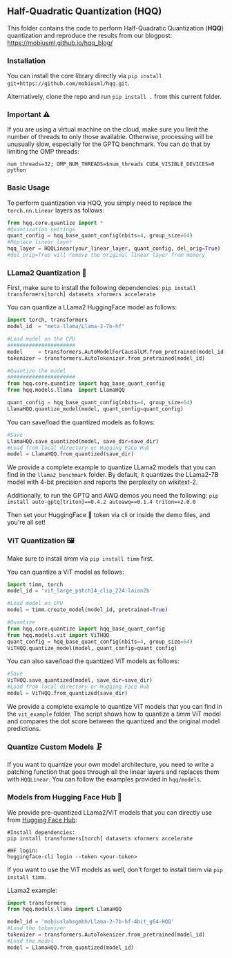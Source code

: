 ## Half-Quadratic Quantization (HQQ)
This folder contains the code to perform Half-Quadratic Quantization (<b>HQQ</b>) quantization and reproduce the results from our blogpost: https://mobiusml.github.io/hqq_blog/ 

### Installation 
You can install the core library directly via ```pip install git+https://github.com/mobiusml/hqq.git```. 

Alternatively, clone the repo and run ```pip install .``` from this current folder. 

### Important ⚠️
If you are using a virtual machine on the cloud, make sure you limit the number of threads to only those available. Otherwise, processing will be unusually slow, especially for the GPTQ benchmark. You can do that by limiting the OMP threads:
```
num_threads=32; OMP_NUM_THREADS=$num_threads CUDA_VISIBLE_DEVICES=0 python 
```

### Basic Usage
To perform quantization via HQQ, you simply need to replace the ```torch.nn.Linear``` layers as follows:
```Python
from hqq.core.quantize import *
#Quantization settings
quant_config = hqq_base_quant_config(nbits=4, group_size=64)
#Replace linear layer
hqq_layer = HQQLinear(your_linear_layer, quant_config, del_orig=True)
#del_orig=True will remove the original linear layer from memory
```

### LLama2 Quantization 🦙
First, make sure to install the following dependencies:
```pip install transformers[torch] datasets xformers accelerate```

You can quantize a LLama2 HuggingFace model as follows:

```Python
import torch, transformers
model_id  = "meta-llama/Llama-2-7b-hf" 

#Load model on the CPU
######################
model     = transformers.AutoModelForCausalLM.from_pretrained(model_id) 
tokenizer = transformers.AutoTokenizer.from_pretrained(model_id) 

#Quantize the model
######################
from hqq.core.quantize import hqq_base_quant_config
from hqq.models.llama  import LlamaHQQ

quant_config = hqq_base_quant_config(nbits=4, group_size=64)
LlamaHQQ.quantize_model(model, quant_config=quant_config)
```

You can save/load the quantized models as follows:
```Python
#Save
LlamaHQQ.save_quantized(model, save_dir=save_dir)
#Load from local directory or Hugging Face Hub
model = LlamaHQQ.from_quantized(save_dir)
```
We provide a complete example to quantize LLama2 models that you can find in the ```llama2_benchmark``` folder. By default, it quantizes the LLama2-7B model with 4-bit precision and reports the perplexity on wikitext-2. 

Additionally, to run the GPTQ and AWQ demos you need the following:
```pip install auto-gptq[triton]==0.4.2 autoawq==0.1.4 triton==2.0.0```

Then set your HuggingFace 🤗 token via cli or inside the demo files, and you're all set!

### ViT Quantization 🖼️
Make sure to install _timm_ via ```pip install timm``` first. 

You can quantize a ViT model as follows:
```Python
import timm, torch
model_id = 'vit_large_patch14_clip_224.laion2b'

#Load model on CPU
model = timm.create_model(model_id, pretrained=True)

#Quantize
from hqq.core.quantize import hqq_base_quant_config
from hqq.models.vit import ViTHQQ
quant_config = hqq_base_quant_config(nbits=4, group_size=64)
ViTHQQ.quantize_model(model, quant_config=quant_config)
```

You can also save/load the quantized ViT models as follows:
```Python
#Save
ViTHQQ.save_quantized(model, save_dir=save_dir)
#Load from local directory or Hugging Face Hub
model = ViTHQQ.from_quantized(save_dir)
```

We provide a complete example to quantize ViT models that you can find in the ```vit_example``` folder. The script shows how to quantize a _timm_ ViT model and compares the dot score between the quantized and the original model predictions.

  
### Quantize Custom Models 🗜️
If you want to quantize your own model architecture, you need to write a patching function that goes through all the linear layers and replaces them with ```HQQLinear```. You can follow the examples provided in ```hqq/models```.

### Models from Hugging Face Hub 🤗
We provide pre-quantized LLama2/ViT models that you can directly use from [Hugging Face Hub](https://huggingface.co/mobiuslabsgmbh):

```
#Install dependencies:
pip install transformers[torch] datasets xformers accelerate

#HF login:
huggingface-cli login --token <your-token>
```
If you want to use the ViT models as well, don't forget to install timm via ```pip install timm```.

LLama2 example: 
```Python
import transformers
from hqq.models.llama import LlamaHQQ

model_id = 'mobiuslabsgmbh/Llama-2-7b-hf-4bit_g64-HQQ'
#Load the tokenizer
tokenizer = transformers.AutoTokenizer.from_pretrained(model_id)
#Load the model
model = LlamaHQQ.from_quantized(model_id)
```



